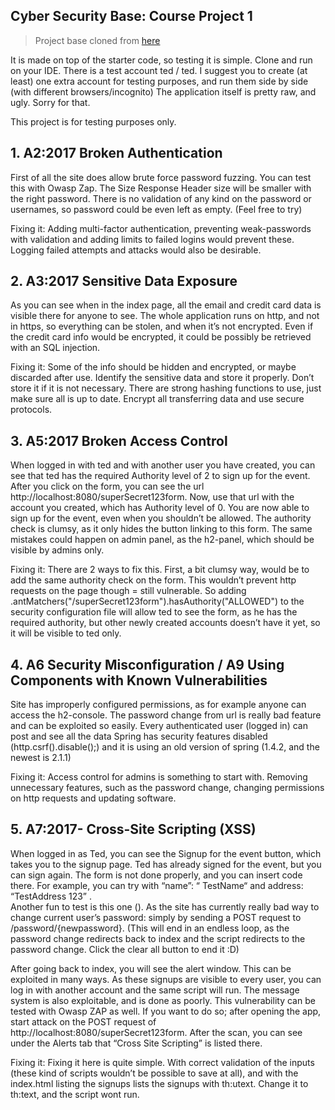 ## Cyber Security Base: Course Project 1
>Project base cloned from [here](https://github.com/cybersecuritybase/cybersecuritybase-project)

It is made on top of the starter code, so testing it is simple. Clone and run on your IDE.
There is a test account ted / ted. I suggest you to create (at least) one extra account for testing purposes, and run them side by side (with different browsers/incognito)
The application itself is pretty raw, and ugly. Sorry for that.


This project is for testing purposes only.


## 1.	A2:2017 Broken Authentication

First of all the site does allow brute force password fuzzing. You can test this with Owasp Zap.
The Size Response Header size will be smaller with the right password.
There is no validation of any kind on the password or usernames, so password could be even left as empty. (Feel free to try)

Fixing it: Adding multi-factor authentication, preventing weak-passwords with validation and adding limits to failed logins would prevent these. Logging failed attempts and attacks would also be desirable. 

## 2.	A3:2017 Sensitive Data Exposure

As you can see when in the index page, all the email and credit card data is visible there for anyone to see. The whole application runs on http, and not in https, so everything can be stolen, and when it’s not encrypted. Even if the credit card info would be encrypted, it could be possibly be retrieved with an SQL injection. 

Fixing it: Some of the info should be hidden and encrypted, or maybe discarded after use. Identify the sensitive data and store it properly. Don’t store it if it is not necessary.  There are strong hashing functions to use, just make sure all is up to date. Encrypt all transferring data and use secure protocols. 

## 3.	A5:2017 Broken Access Control

When logged in with ted and with another user you have created, you can see that ted has the required Authority level of 2 to sign up for the event. After you click on the form, you can see the url http://localhost:8080/superSecret123form. Now, use that url with the account you created, which has Authority level of 0. You are now able to sign up for the event, even when you shouldn’t be allowed. The authority check is clumsy, as it only hides the button linking to this form. The same mistakes could happen on admin panel, as the h2-panel, which should be visible by admins only.

Fixing it: There are 2 ways to fix this. First, a bit clumsy way, would be to add the same authority check on the form. This wouldn’t prevent http requests on the page though = still vulnerable.
So adding 
.antMatchers("/superSecret123form").hasAuthority("ALLOWED")
to the security configuration file will allow ted to see the form, as he has the required authority, but other newly created accounts doesn’t have it yet, so it will be visible to ted only.


## 4.	A6 Security Misconfiguration / A9 Using Components with Known Vulnerabilities
Site has improperly configured permissions, as for example anyone can access the h2-console. The password change from url is really bad feature and can be exploited so easily. Every authenticated user (logged in) can post and see all the data Spring has security features disabled (http.csrf().disable();)  and it is using an old version of spring (1.4.2, and the newest is 2.1.1)

Fixing it: Access control for admins is something to start with. Removing unnecessary features, such as the password change, changing permissions on http requests and updating software. 

## 5.	A7:2017- Cross-Site Scripting (XSS)

When logged in as Ted, you can see the Signup for the event button, which takes you to the signup page. Ted has already signed for the event, but you can sign again. 
The form is not done properly, and you can insert code there.
For example, you can try with
“name”: “  <span>TestName<script>alert(123);</script></span>“
and address: “TestAddress 123” .  
Another fun to test is this one (<script>window.location.replace("/password/123");</script>).
As the site has currently really bad way to change current user’s password: simply by sending a POST request to /password/{newpassword}.
(This will end in an endless loop, as the password change redirects back to index and the script redirects to the password change. Click the clear all button to end it :D)

After going back to index, you will see the alert window. This can be exploited in many ways. As these signups are visible to every user, you can log in with another account and the same script will run. The message system is also exploitable, and is done as poorly.
This vulnerability can be tested with Owasp ZAP as well. If you want to do so; after opening the app, start attack on the POST request of http://localhost:8080/superSecret123form.
After the scan, you can see under the Alerts tab that “Cross Site Scripting” is listed there.

Fixing it:
Fixing it here is quite simple. With correct validation of the inputs (these kind of scripts wouldn’t be possible to save at all), and with the index.html listing the signups lists the signups with th:utext. Change it to th:text, and the script wont run.  
